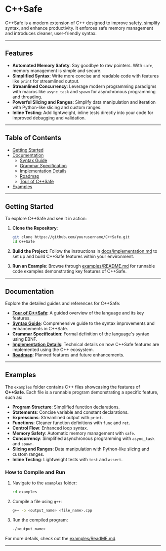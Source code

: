 # C++Safe

C++Safe is a modern extension of C++ designed to improve safety, simplify syntax, and enhance productivity. It enforces safe memory management and introduces cleaner, user-friendly syntax.

---

## Features
- **Automated Memory Safety**: Say goodbye to raw pointers. With `safe`, memory management is simple and secure.
- **Simplified Syntax**: Write more concise and readable code with features like `print` for streamlined output.
- **Streamlined Concurrency**: Leverage modern programming paradigms with macros like `async_task` and `spawn` for asynchronous programming and threading.
- **Powerful Slicing and Ranges**: Simplify data manipulation and iteration with Python-like slicing and custom ranges.
- **Inline Testing**: Add lightweight, inline tests directly into your code for improved debugging and validation.

---

## Table of Contents
- [Getting Started](#getting-started)
- [Documentation](#documentation)
  - [Syntax Guide](docs/syntax.md)
  - [Grammar Specification](docs/grammar.md)
  - [Implementation Details](docs/implementation.md)
  - [Roadmap](docs/roadmap.md)
  - [Tour of C++Safe](docs/tour.md)
- [Examples](#examples)

---

## Getting Started

To explore C++Safe and see it in action:

1. **Clone the Repository**:
   ```bash
   git clone https://github.com/yourusername/C++Safe.git
   cd C++Safe
   ```

2. **Build the Project**:
   Follow the instructions in [docs/implementation.md](docs/implementation.md) to set up and build C++Safe features within your environment.

3. **Run an Example**:
   Browse through [examples/README.md](examples/README.md) for runnable code examples demonstrating key features of C++Safe.

---

## Documentation

Explore the detailed guides and references for C++Safe:

- **[Tour of C++Safe](docs/tour.md)**: A guided overview of the language and its key features.
- **[Syntax Guide](docs/syntax.md)**: Comprehensive guide to the syntax improvements and enhancements in C++Safe.
- **[Grammar Specification](docs/grammar.md)**: Formal definition of the language's syntax using EBNF.
- **[Implementation Details](docs/implementation.md)**: Technical details on how C++Safe features are implemented using the C++ ecosystem.
- **[Roadmap](docs/roadmap.md)**: Planned features and future enhancements.

---

## Examples

The `examples` folder contains C++ files showcasing the features of **C++Safe**. Each file is a runnable program demonstrating a specific feature, such as:

- **Program Structure**: Simplified function declarations.
- **Statements**: Concise variable and constant declarations.
- **Expressions**: Streamlined output with `print`.
- **Functions**: Cleaner function definitions with `func` and `ret`.
- **Control Flow**: Enhanced loop syntax.
- **Memory Safety**: Automatic memory management with `safe`.
- **Concurrency**: Simplified asynchronous programming with `async_task` and `spawn`.
- **Slicing and Ranges**: Data manipulation with Python-like slicing and custom ranges.
- **Inline Testing**: Lightweight tests with `test` and `assert`.

### How to Compile and Run

1. Navigate to the `examples` folder:
   ```bash
   cd examples
   ```

2. Compile a file using `g++`:
   ```bash
   g++ -o <output_name> <file_name>.cpp
   ```

3. Run the compiled program:
   ```bash
   ./<output_name>
   ```

For more details, check out the [examples/ReadME.md](examples/ReadME.md).

---
